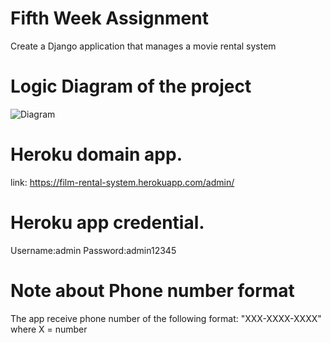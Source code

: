 # Fifth Week Assignment
Create a Django application that manages a movie rental system

# Logic Diagram of the project
![Diagram](https://gitlab.com/t7501/fifth-week-assignment/-/blob/feature/django/models/img/Fifth%20Week%20Assignement%20UML.drawio.png)

# Heroku domain app.
link: https://film-rental-system.herokuapp.com/admin/

# Heroku app credential.
Username:admin
Password:admin12345

# Note about Phone number format
The app receive phone number of the following format: "XXX-XXXX-XXXX" 
where X = number 
